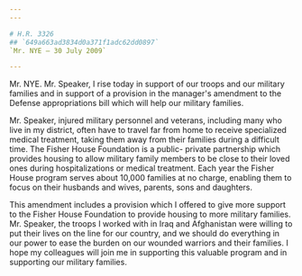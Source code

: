 ```yaml
---
---

# H.R. 3326
## `649a663ad3834d0a371f1adc62dd0897`
`Mr. NYE — 30 July 2009`

---
```



Mr. NYE. Mr. Speaker, I rise today in support of our troops and our 
military families and in support of a provision in the manager's 
amendment to the Defense appropriations bill which will help our 
military families.

Mr. Speaker, injured military personnel and veterans, including many 
who live in my district, often have to travel far from home to receive 
specialized medical treatment, taking them away from their families 
during a difficult time. The Fisher House Foundation is a public-
private partnership which provides housing to allow military family 
members to be close to their loved ones during hospitalizations or 
medical treatment. Each year the Fisher House program serves about 
10,000 families at no charge, enabling them to focus on their husbands 
and wives, parents, sons and daughters.

This amendment includes a provision which I offered to give more 
support to the Fisher House Foundation to provide housing to more 
military families. Mr. Speaker, the troops I worked with in Iraq and 
Afghanistan were willing to put their lives on the line for our 
country, and we should do everything in our power to ease the burden on 
our wounded warriors and their families. I hope my colleagues will join 
me in supporting this valuable program and in supporting our military 
families.
